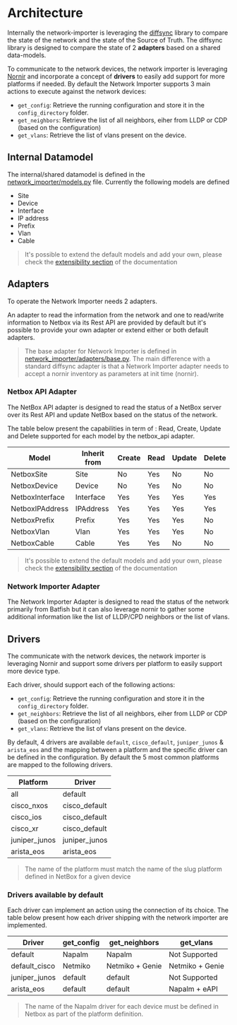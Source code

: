 
# Architecture

Internally the network-importer is leveraging the [diffsync](https://github.com/networktocode/diffsync) library to compare the state of the network and the state of the Source of Truth. The diffsync library is designed to compare the state of 2 **adapters** based on a shared data-models.

To communicate to the network devices, the network importer is leveraging [Nornir](https://github.com/nornir-automation/nornir) and incorporate a concept of **drivers** to easily add support for more platforms if needed.
By default the Network Importer supports 3 main actions to execute against the network devices:
- `get_config`: Retrieve the running configuration and store it in the `config_directory` folder.
- `get_neighbors`: Retrieve the list of all neighbors, eiher from LLDP or CDP (based on the configuration)
- `get_vlans`: Retrieve the list of vlans present on the device.

## Internal Datamodel

The internal/shared datamodel is defined in the [network_importer/models.py](../network_importer/models.py) file. Currently the following models are defined
- Site
- Device 
- Interface 
- IP address
- Prefix
- Vlan
- Cable

> It's possible to extend the default models and add your own, please check the [extensibility section](extensibility.md) of the documentation

## Adapters

To operate the Network Importer needs 2 adapters. 

An adapter to read the information from the network and one to read/write information to Netbox via its Rest API are provided by default but it's possible to provide your own adapter or extend either or both default adapters.

> The base adapter for Network Importer is defined in [network_importer/adapters/base.py](../network_importer/adapters/base.py). The main difference with a standard diffsync adapter is that a Network Importer adapter needs to accept a nornir inventory as parameters at init time (nornir).

### Netbox API Adapter

The NetBox API adapter is designed to read the status of a NetBox server over its Rest API and update NetBox based on the status of the network.

The table below present the capabilities in term of : Read, Create, Update and Delete supported for each model by the netbox_api adapter.

| Model            | Inherit from | Create | Read   | Update | Delete |
|------------------|--------------|--------|--------|--------|--------|
| NetboxSite       | Site         | No     | Yes    | No     | No     | 
| NetboxDevice     | Device       | No     | Yes    | No     | No     | 
| NetboxInterface  | Interface    | Yes    | Yes    | Yes    | Yes    | 
| NetboxIPAddress  | IPAddress    | Yes    | Yes    | Yes    | Yes    | 
| NetboxPrefix     | Prefix       | Yes    | Yes    | Yes    | No     | 
| NetboxVlan       | Vlan         | Yes    | Yes    | Yes    | No     | 
| NetboxCable      | Cable        | Yes    | Yes    | No     | No     | 

> It's possible to extend the default models and add your own, please check the [extensibility section](extensibility.md) of the documentation

### Network Importer Adapter

The Network Importer Adapter is designed to read the status of the network primarily from Batfish but it can also leverage nornir to gather some additional information like the list of LLDP/CPD neighbors or the list of vlans.

## Drivers

The communicate with the network devices, the network importer is leveraging Nornir and support some drivers per platform to easily support more device type.

Each driver, should support each of the following actions: 
- `get_config`: Retrieve the running configuration and store it in the `config_directory` folder.
- `get_neighbors`: Retrieve the list of all neighbors, eiher from LLDP or CDP (based on the configuration)
- `get_vlans`: Retrieve the list of vlans present on the device.

By default, 4 drivers are available `default`, `cisco_default`, `juniper_junos` & `arista_eos` and the mapping between a platform and the specific driver can be defined in the configuration. By default the 5 most common platforms are mapped to the following drivers.

| Platform        | Driver         | 
|-----------------|----------------|
| all             | default        | 
| cisco_nxos      | cisco_default  |
| cisco_ios       | cisco_default  |
| cisco_xr        | cisco_default  |
| juniper_junos   | juniper_junos  |
| arista_eos      | arista_eos     |

> The name of the platform must match the name of the slug platform defined in NetBox for a given device

### Drivers available by default

Each driver can implement an action using the connection of its choice. The table below present how each driver shipping with the network importer are implemented. 

| Driver            | get_config   | get_neighbors   | get_vlans       |
|-------------------|--------------|-----------------|-----------------|
| default           | Napalm       | Napalm          | Not Supported   | 
| default_cisco     | Netmiko      | Netmiko + Genie | Netmiko + Genie | 
| juniper_junos     | default      | default         | Not Supported   | 
| arista_eos        | default      | default         | Napalm + eAPI   |

> The name of the Napalm driver for each device must be defined in Netbox as part of the platform definition.